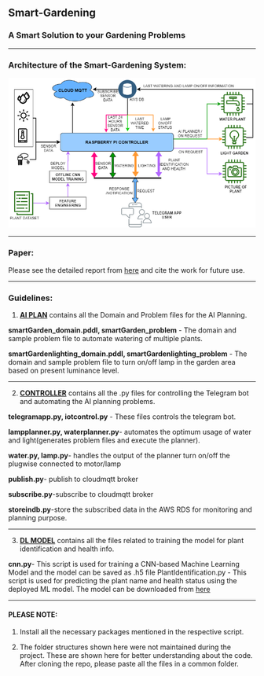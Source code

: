 ## Smart-Gardening
### A Smart Solution to your Gardening Problems



------------------------------------------------
### Architecture of the Smart-Gardening System:
![Architecture](https://github.com/Niloy-Chakraborty/Smart-Gardening/blob/master/Architecture.png)

------------------------------------------------

### Paper:
Please see the detailed report from [here](https://www.researchgate.net/publication/339412317_Smart_Gardening_A_solution_to_your_gardening_issues?_sg%5B0%5D=U_O-f1a3XHIaBI4_ER6dQGMTr_cj1cCMjCd1nszVCSeVTU9Igqs_LXNtbB3TDwtyX22HLEC1iXF3sA.ROHM8E4iQN2fdYqhWW9fkJAmQCORy_93BUaQDxEIxEF8O7CwbJcOcsemQ_TXd1-R-SKLEODkfLB3GCO7LK-t4Q&_sg%5B1%5D=kcJR-K5YcFrhiJzWfAnEB1FskrGex0z4zEKCbNQa3hAXdsC7PLdMyqSfdqbLgqN2vhV7tuBuAC4zXjf-bb0gBXKgc66ju9y8zdVAoLTlj4JFbRH-QGc) and cite the work for future use.

------------------------------------------------
### Guidelines:
1. [**AI PLAN**](https://github.com/Niloy-Chakraborty/Smart-Gardening/tree/master/AI_PLAN) contains all the Domain and Problem files for the AI Planning.  

**smartGarden_domain.pddl, smartGarden_problem** - The domain and sample problem file to automate watering of multiple plants.

**smartGardenlighting_domain.pddl, smartGardenlighting_problem** - The domain and sample problem file to turn on/off lamp in the garden area based on present luminance level.

-------------------------
2. [**CONTROLLER**](https://github.com/Niloy-Chakraborty/Smart-Gardening/tree/master/CONTROLLER) contains all the .py files for controlling the Telegram bot and automating the AI planning problems. 

**telegramapp.py, iotcontrol.py** - These files controls the telegram bot.

**lampplanner.py, waterplanner.py**- automates the optimum usage of water and light(generates problem files and execute the planner).

**water.py, lamp.py**- handles the output of the planner turn on/off the plugwise connected to motor/lamp

**publish.py**- publish to cloudmqtt broker

**subscribe.py**-subscribe to cloudmqtt broker

**storeindb.py**-store the subscribed data in the AWS RDS for monitoring and planning purpose.

-------------------------
3. [**DL MODEL**](https://github.com/Niloy-Chakraborty/Smart-Gardening/tree/master/DL_MODEL) contains all the files related to training the model for plant identification and health info.

**cnn.py**- This script is used for training a CNN-based Machine Learning Model and the model can be saved as .h5 file
PlantIdentification.py - This script is used for predicting the plant name and health status using the deployed ML model. The model can be downloaded from [here](https://drive.google.com/open?id=1stVThnVNt8yhOze6h0iQPJXKuZLaV2cC)

-----------------------------------------------
#### PLEASE NOTE:

1. Install all the necessary packages mentioned in the respective script. 

2. The folder structures shown here were not maintained during the project. These are shown here for better understanding about the code. After cloning the repo, please paste all the files in a common folder.

